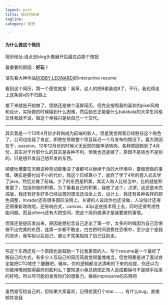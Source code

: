 ```yaml
---
layout: post
title: 简历的由来
tagline: 
category: 随想

---
```


#### 为什么做这个简历

简历地址:请点击blog头像展开后最右边那个按钮

最重要的原因：**好玩！**

请先看大神作品[ROBBY LEONARDI](http://www.rleonardi.com/interactive-resume/)的interactive resume

看到这个简历，第一个感觉就是：我草，这人的把B都装成8了，不行，我也得走上这条装x的不归路上

接下来就是开始做了，思路还是做个滚屏简历，但完全按照我的喜欢的pixel风格和设计，实际做的时候碰到什么困难，然后励志正能量什么balabala的大学生风格文体我就不说，做这个单独只是给自己一个交代。

---
其实我是一个13年4月份才转岗成为前端的新人，但是我觉得我已经胜任这个角色了，公司也给我了肯定，即使在导致整个项目延迟一个月发布的情况下。最大原因在于，passion。12年12月份的时候义无反顾的就申请转岗，各种原因拖到了4月份，其实对于升职什么的其实是各种不利，但我也还是做了，原因不是钱也不是别的，只是想开发自己想开发的东西。

顺便吐槽要在天朝这种劳动密集没了谁都可以继续干活的大环境中，要做想做的事情，确实是要付出不小的代价，我这个已经算小了，放弃了学了4年的嵌入式去学了java，然后又做了前端。少了的东西是积累，其实人和人比较当中，比的就是积累罢了，包括你爸的积累。为了看看自己的积累，我做了这个，*注意*，这还是未完成版，我还有好多好多已经设想的想法还没坐上去，设计上，我还有各种各样的颜色调整，Invader还有很多图形没用上，关键的人设动作也还没做，人设估计还得还得重新改改呢。还有响应式，canvas，d3js这些技术用上去，同时还得考虑性能问题。而且others还有大把空间，把这个简历做满才是我要做的事情。

但我还是提前发出来，原因是想纪念自己走出了第一步，太多的时候因为自己恐惧做不出完美的东西，连第一步都不敢走，白白把时间浪费在恐惧中，至少这个是我的进步，我写给以后自己，被让不完美阻挡了自己往前走。

---
写这个东西还有一个原因也是鼓励一下比我更菜的人，写个resume是一个最好了解自己的方式，有多少人写自己的简历简直觉得羞愧难当，但觉得要是进了面试肯定能把CTO唬住？醒醒吧，骚年。你的逻辑都没法清晰的下来的前提，你还以为你能用嘴炮取得最终的胜利么？要知道小奥总统把正常人说成癫痫可不是顺手拈来的好吧。所以尽可能的发挥你们的想象力，做些impressive的东西吧

---
虽然是写给自己的，但如果大家喜欢，记得给我打个star……，有什么bug，直接邮件发我


